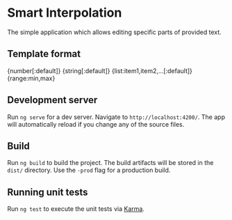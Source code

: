# Smart Interpolation

The simple application which allows editing specific parts of provided text.

## Template format
{number[:default]}
{string[:default]}
{list:item1,item2,...[:default]}
{range:min,max}

## Development server

Run `ng serve` for a dev server. Navigate to `http://localhost:4200/`. The app will automatically reload if you change any of the source files.

## Build

Run `ng build` to build the project. The build artifacts will be stored in the `dist/` directory. Use the `-prod` flag for a production build.

## Running unit tests

Run `ng test` to execute the unit tests via [Karma](https://karma-runner.github.io).
